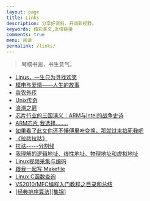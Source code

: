 ```yaml
---
layout: page
title: Links
description: 分享好资料，开阔新视野。
keywords: 精彩美文,友情链接
comments: true
menu: 阅读
permalink: /links/
---
```


> 琴棋书画，书生意气。

* [Linus，一生只为寻找欢笑](https://zhuanlan.zhihu.com/p/19796979?columnSlug=mactalk)
* [模电与爱情——人生的故事](http://bbs.eeworld.com.cn/thread-450923-1-1.html)
* [香农外传](http://blog.sciencenet.cn/blog-453322-978153.html)
* [Unix传奇](http://coolshell.cn/articles/2322.html)
* [浪潮之巅](http://bbs.eeworld.com.cn/forum.php?mod=viewthread&tid=75488&highlight=%C0%CB%B3%B1%D6%AE%E1%DB)
* [芯片行业的三国演义：ARM与Intel的战争史诗](http://blog.renren.com/share/1496246006/14710645985)
* [ARM芯片,我选择........](http://www.360doc.com/content/16/0215/21/30583198_534855052.shtml)
* [如果看了此文你还不懂傅里叶变换，那就过来掐死我吧](http://blog.jobbole.com/70549/)
* [《拉祜拉祜》](http://mp.weixin.qq.com/s?__biz=MzAxODA4OTkyNw==&mid=201516139&idx=1&sn=a83bc85cf70ed748419508dd2a79a002&scene=2&from=timeline&isappinstalled=0#rd)
* [拉祜-----分割线](http://wentao1213.com)
* [我理解的逻辑地址、线性地址、物理地址和虚拟地址](http://bbs.chinaunix.net/thread-2083672-1-1.html)
* [Linux视频采集与编码](http://blog.csdn.net/zgyulongfei/article/details/7526249)
* [跟我一起写 Makefile](http://blog.csdn.net/haoel/article/details/2886/)
* [Linux C函数查询](http://www.iteedu.com/os/linux/linuxprgm/linuxcfunctions/interface/accept.php)
* [VS2010/MFC编程入门教程之目录和总结](http://blog.csdn.net/s12244315/article/details/50913539)
* [[经典排序算法][集锦] ](http://www.cnblogs.com/kkun/archive/2011/11/23/2260312.html)
